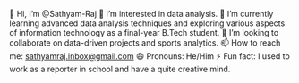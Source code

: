 👋 Hi, I’m @Sathyam-Raj
👀 I’m interested in data analysis.
🌱 I’m currently learning advanced data analysis techniques and exploring various aspects of information technology as a final-year B.Tech student.
💞️ I’m looking to collaborate on data-driven projects and sports analytics.
📫 How to reach me: sathyamraj.inbox@gmail.com
😄 Pronouns: He/Him
⚡ Fun fact: I used to work as a reporter in school and have a quite creative mind.
<!---
Sathyam-Raj/Sathyam-Raj is a ✨ special ✨ repository because its `README.md` (this file) appears on your GitHub profile.
You can click the Preview link to take a look at your changes.
--->
